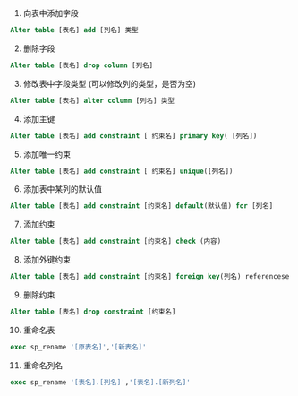 
1. 向表中添加字段

```sql
Alter table [表名] add [列名] 类型
```

2. 删除字段

```sql
Alter table [表名] drop column [列名]
```

3. 修改表中字段类型 (可以修改列的类型，是否为空)

```sql
Alter table [表名] alter column [列名] 类型
```

4. 添加主键

```sql
Alter table [表名] add constraint [ 约束名] primary key( [列名])
```

5. 添加唯一约束

```sql
Alter table [表名] add constraint [ 约束名] unique([列名])
```

6. 添加表中某列的默认值

```sql
Alter table [表名] add constraint [约束名] default(默认值) for [列名]
```

7. 添加约束

```sql
Alter table [表名] add constraint [约束名] check (内容)
```

8. 添加外键约束

```sql
Alter table [表名] add constraint [约束名] foreign key(列名) referencese 另一表名(列名)
```

9. 删除约束

```sql
Alter table [表名] drop constraint [约束名]
```

10. 重命名表

```sql
exec sp_rename '[原表名]','[新表名]'
```

11. 重命名列名

```sql
exec sp_rename '[表名].[列名]','[表名].[新列名]'
```
